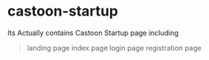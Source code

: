 # castoon-startup

Its Actually contains Castoon Startup page
including

> landing page
> index page
> login page
> registration page
